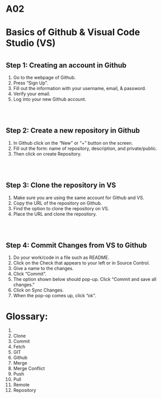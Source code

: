 # A02
<!DOCTYPE html>
<html>
 <body>
   <div>
    <h1>Basics of Github & Visual Code Studio (VS)<h1>
    <h2>Step 1: Creating an account in Github</h2>
	    <ol>
      		<li>Go to the webpage of Github.</li>
      		<li>Press “Sign Up”.</li>
      		<li>Fill out the information with your username, email, & password.</li>
      		<li>Verify your email.</li>
		    <li>Log into your new Github account.</li>
    	</ol>
    <br></br>
    <h2>Step 2: Create a new repository in Github</h2>
	    <ol>
      		<li>In Github click on the “New” or “+” button on the screen.</li>
      		<li>Fill out the form: name of repository, description, and private/public.</li>
      		<li>Then click on create Repository.</li>
    	</ol>
    <br></br>
    <h2>Step 3: Clone the repository in VS</h2>
	    <ol>
      		<li>Make sure you are using the same account for Github and VS.</li>
            <li>Copy the URL of the repository on Github.</li>
      		<li>Find the option to clone the repository on VS.</li>
      		<li>Place the URL and clone the repository.</li>
    	</ol>
    <br></br>
    <h2>Step 4: Commit Changes from VS to Github</h2>
	    <ol>
      		<li>Do your work/code in a file such as README.</li>
      		<li>Click on the Check that appears to your left or in Source Control.</li>
      		<li>Give a name to the changes.</li>
		    <li>Click “Commit”.</li>
		    <li>The option shown below should pop-up. Click “Commit and save all changes.”</li>
		    <li>Click on Sync Changes.</li>
		    <li>When the pop-op comes up, click “ok”.</li>
    	</ol>
    <h1>Glossary:</h1>
        <ol>
      		<li><Branch</li>
      		<li>Clone</li>
            <li>Commit</li>
            <li>Fetch</li>
            <li>GIT</li>
            <li>Github</li>
            <li>Merge</li>
            <li>Merge Conflict</li>
            <li>Push</li>
            <li>Pull</li>
            <li>Remote</li>
            <li>Repository</li>
    	</ol>
   </div>
 </body>
</html>
